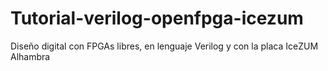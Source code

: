 # Tutorial-verilog-openfpga-icezum
Diseño digital con FPGAs libres, en lenguaje Verilog y con la placa IceZUM Alhambra
